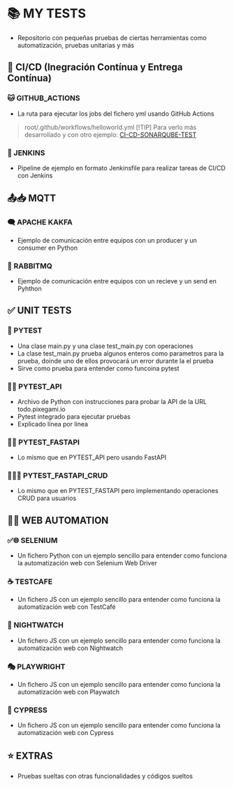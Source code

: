 # 📚 MY TESTS
- Repositorio con pequeñas pruebas de ciertas herramientas como automatización, pruebas unitarias y más


## 🤖 CI/CD (Inegración Contínua y Entrega Contínua)
### 🐱 GITHUB_ACTIONS
- La ruta para ejecutar los jobs del fichero yml usando GitHub Actions
> root/.github/workflows/helloworld.yml
>[!TIP] Para verlo más desarrollado y con otro ejemplo: [CI-CD-SONARQUBE-TEST](https://github.com/DevEzro/CI-CD-SONARQUBE-TEST)

### 🤵 JENKINS
- Pipeline de ejemplo en formato Jenkinsfile para realizar tareas de CI/CD con Jenkins

## 📤📥 MQTT
### 🗨 APACHE KAKFA
- Ejemplo de comunicación entre equipos con un producer y un consumer en Python

### 🐰 RABBITMQ
- Ejemplo de comunicación entre equipos con un recieve y un send en Pyhthon

## ✅ UNIT TESTS
### 🐍 PYTEST
- Una clase main.py y una clase test_main.py con operaciones
- La clase test_main.py prueba algunos enteros como parametros para la prueba, doinde uno de ellos provocará un error durante la el prueba
- Sirve como prueba para entender como funcoina pytest

### 🐍🌐 PYTEST_API
- Archivo de Python con instrucciones para probar la API de la URL todo.pixegami.io
- Pytest integrado para ejecutar pruebas
- Explicado línea por línea

### 🐍🌐 PYTEST_FASTAPI
- Lo mismo que en PYTEST_API pero usando FastAPI

### 🐍🌐👤 PYTEST_FASTAPI_CRUD
- Lo mismo que en PYTEST_FASTAPI pero implementando operaciones CRUD para usuarios


## 🤖🌐 WEB AUTOMATION
### ✅🌐 SELENIUM
- Un fichero Python con un ejemplo sencillo para entender como funciona la automatización web con Selenium Web Driver

### ☕ TESTCAFE
- Un fichero JS con un ejemplo sencillo para entender como funciona la automatización web con TestCafé

### 🦉 NIGHTWATCH
- Un fichero JS con un ejemplo sencillo para entender como funciona la automatización web con Nightwatch

### 🎭 PLAYWRIGHT
- Un fichero JS con un ejemplo sencillo para entender como funciona la automatización web con Playwatch

### 🌲 CYPRESS
- Un fichero JS con un ejemplo sencillo para entender como funciona la automatización web con Cypress


## ⭐ EXTRAS
- Pruebas sueltas con otras funcionalidades y códigos sueltos
